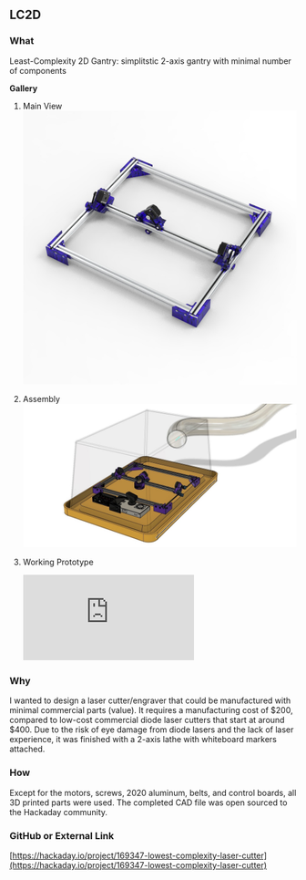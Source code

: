 ## LC2D

<!-- [![Untitled](/assets/MainPhoto_LC2D.png)](https://www.notion.so/Details-LC2D-d0b7698dc91b429381351164d93709f8) -->


### What

Least-Complexity 2D Gantry: simplitstic 2-axis gantry with minimal number of components

**Gallery**

1. Main View
    <img class="rounded-lg shadow-xl" src="/assets/LC2D/LC2D_main.png">

2. Assembly
    <img class="rounded-lg shadow-xl" src="/assets/LC2D/LC2D_Assembly.jpeg">
    
3. Working Prototype
    <iframe class="w-full aspect-video rounded-xl shadow-xl" src="https://www.youtube.com/embed/u4tKX-sRrv0?rel=0&color=white" title="Live Braille (Real-Time Text Detection & Braille Translation) Demo #1" color="white" frameborder="0" allow="autoplay; clipboard-write; encrypted-media;" allowfullscreen></iframe>

### Why

I wanted to design a laser cutter/engraver that could be manufactured with minimal commercial parts (value). It requires a manufacturing cost of $200, compared to low-cost commercial diode laser cutters that start at around $400. Due to the risk of eye damage from diode lasers and the lack of laser experience, it was finished with a 2-axis lathe with whiteboard markers attached.

### How

Except for the motors, screws, 2020 aluminum, belts, and control boards, all 3D printed parts were used. The completed CAD file was open sourced to the Hackaday community.

### GitHub or External Link

[https://hackaday.io/project/169347-lowest-complexity-laser-cutter](https://hackaday.io/project/169347-lowest-complexity-laser-cutter)